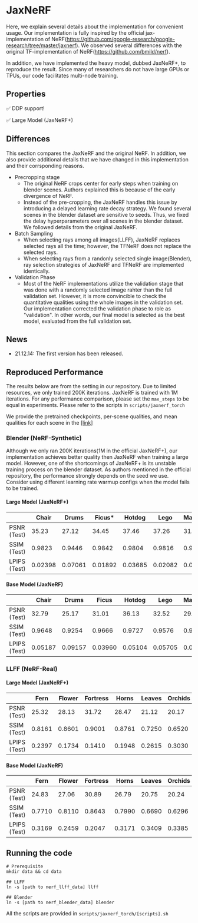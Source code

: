 # JaxNeRF

Here, we explain several details about the implementation for convenient usage. Our implementation is fully inspired by the official jax-implementation of NeRF(https://github.com/google-research/google-research/tree/master/jaxnerf). We observed several differences with the original TF-implementation of NeRF(https://github.com/bmild/nerf). 

In addition, we have implemented the heavy model, dubbed JaxNeRF+, to reproduce the result. Since many of researchers do not have large GPUs or TPUs, our code facilitates multi-node training. 

## Properties

:white_check_mark: DDP support!

:white_check_mark: Large Model (JaxNeRF+)

## Differences
This section compares the JaxNeRF and the original NeRF. In addition, we also provide additional details that we have changed in this implementation and their corrsponding reasons.

- Precropping stage
    - The original NeRF crops center for early steps when training on blender scenes. Authors explained this is because of the early divergence of NeRF. 
    - Instead of the pre-cropping, the JaxNeRF handles this issue by introducing a delayed learning rate decay strategy. We found several scenes in the blender dataset are sensitive to seeds. Thus, we fixed the delay hyperparameters over all scenes in the blender dataset. We followed details from the original JaxNeRF.
- Batch Sampling
    - When selecting rays among all images(LLFF), JaxNeRF replaces selected rays all the time; however, the TFNeRF does not replace the selected rays. 
    - When selecting rays from a randonly selected single image(Blender), ray selection strategies of JaxNeRF and TFNeRF are implemented identically.
- Validation Phase
    - Most of the NeRF implementations utilize the validation stage that was done with a randomly selected image rahter than the full validation set. 
    However, it is more convincible to check the quantitative qualities using the whole images in the validation set. 
    Our implementation corrected the validation phase to role as "validation". In other words, our final model is selected as the best model, evaluated from 
    the full validation set.

## News

- 21.12.14: The first version has been released. 

## Reproduced Performance

The results below are from the setting in our repository. Due to limited resources, we only trained 200K iterations. JaxNeRF is trained with 1M iterations. 
For any performance comparison, please set the `max_steps` to be equal in experiments. Please refer to the scripts in `scripts/jaxnerf_torch`

We provide the pretrained checkpoints, per-scene qualities, and mean qualities for each scene in the [[link]](https://drive.google.com/file/d/1bBDwLyxQBe4JE_0zsYxtb_3sXnpkGxM7/view?usp=sharing) 

### Blender (NeRF-Synthetic)

Although we only ran 200K iterations(1M in the official JaxNeRF+), our implementation achieves better quality then JaxNeRF when training a large model. 
However, one of the shortcomings of JaxNeRF+ is its unstable training process on the blender dataset. As authors mentioned in the official repository, 
the performance strongly depends on the seed we use. Consider using different learning rate warmup configs when the model fails to be trained. 

#### Large Model (JaxNeRF+)
| | Chair | Drums | Ficus* | Hotdog | Lego | Materials | Mic* | Ship |
|--- |---|---|---|---|---|---|---|---|
| PSNR (Test) | 35.23 | 27.12 | 34.45 | 37.46 | 37.26 | 31.08 | 35.85 | 31.88 |
| SSIM (Test) | 0.9823 | 0.9446 | 0.9842 | 0.9804 | 0.9816 | 0.9623 | 0.9892 | 0.8743 |
| LPIPS (Test) | 0.02398 | 0.07061 | 0.01892 | 0.03685 | 0.02082 | 0.05041 | 0.01407 | 0.1762 |

#### Base Model (JaxNeRF)
| | Chair | Drums | Ficus | Hotdog | Lego | Materials | Mic | Ship |
|--- |---|---|---|---|---|---|---|---|
| PSNR (Test) | 32.79 | 25.17 | 31.01 | 36.13 | 32.52 | 29.42 | 33.01 | 28.43 |
| SSIM (Test) | 0.9648 | 0.9254 | 0.9666 | 0.9727 | 0.9576 | 0.9477 | 0.9796 | 0.8509 |
| LPIPS (Test) | 0.05187 | 0.09157 | 0.03960 | 0.05104 | 0.05705 | 0.06397 | 0.02682 | 0.2053 |

### LLFF (NeRF-Real)

#### Large Model (JaxNeRF+)
| | Fern | Flower | Fortress | Horns | Leaves | Orchids | Room | Trex |
|--- |---|---|---|---|---|---|---|---|
| PSNR (Test) | 25.32 | 28.13 | 31.72 | 28.47 | 21.12 | 20.17 | 33.46 | 27.51 |
| SSIM (Test) | 0.8161 | 0.8601 | 0.9001 | 0.8761 | 0.7250 | 0.6520 | 0.9594 | 0.9126 |
| LPIPS (Test) | 0.2397 | 0.1734 | 0.1410 | 0.1948 | 0.2615 | 0.3030 | 0.1418 | 0.2044 |

#### Base Model (JaxNeRF)
| | Fern | Flower | Fortress | Horns | Leaves | Orchids | Room | Trex |
|--- |---|---|---|---|---|---|---|---|
| PSNR (Test) | 24.83 | 27.06 | 30.89 | 26.79 | 20.75 | 20.24 | 31.94 | 26.08 |
| SSIM (Test) | 0.7710 | 0.8110 | 0.8643 | 0.7990 | 0.6690 | 0.6296 | 0.9436 | 0.8614 |
| LPIPS (Test) | 0.3169 | 0.2459 | 0.2047 | 0.3171 | 0.3409 | 0.3385 | 0.1937 | 0.2804 |


## Running the code
```
# Prerequisite
mkdir data && cd data

## LLFF
ln -s [path to nerf_llff_data] llff

## Blender
ln -s [path to nerf_blender_data] blender
```

All the scripts are provided in `scripts/jaxnerf_torch/[scripts].sh`